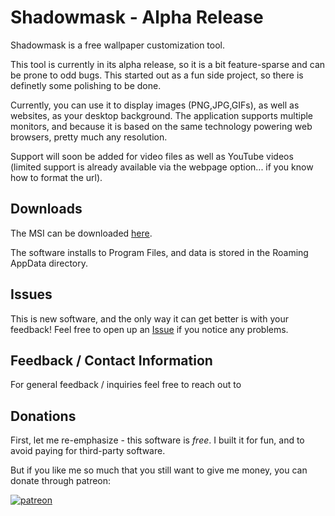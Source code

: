 # Shadowmask - Alpha Release
Shadowmask is a free wallpaper customization tool. 

This tool is currently in its alpha release, so it is a bit feature-sparse and can be prone to odd bugs. This started out as a fun side project, so there is definetly some polishing to be done.

Currently, you can use it to display images (PNG,JPG,GIFs), as well as websites, as your desktop background. The application supports multiple monitors, and because it is based on the same technology powering web browsers, pretty much any resolution.

Support will soon be added for video files as well as YouTube videos (limited support is already available via the webpage option... if you know how to format the url).

## Downloads

The MSI can be downloaded [here](../master/Binaries/Windows/Shadowmask%20Setup.msi?raw=true).

The software installs to Program Files, and data is stored in the Roaming AppData directory.

## Issues

This is new software, and the only way it can get better is with your feedback! Feel free to open up an [Issue](../issues) if you notice any problems.

## Feedback / Contact Information

For general feedback / inquiries feel free to reach out to 

## Donations

First, let me re-emphasize - this software is *free*. I built it for fun, and to avoid paying for third-party software.

But if you like me so much that you still want to give me money, you can donate through patreon:

[![patreon](https://c5.patreon.com/external/logo/become_a_patron_button.png)](https://www.patreon.com/bePatron?u=21384517A)
